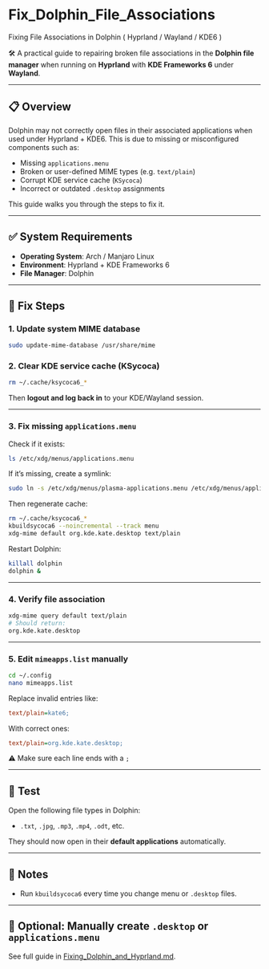 # Fix_Dolphin_File_Associations
Fixing File Associations in Dolphin  ( Hyprland / Wayland / KDE6 )


🛠️ A practical guide to repairing broken file associations in the **Dolphin file manager** when running on **Hyprland** with **KDE Frameworks 6** under **Wayland**.

---

## 📋 Overview

Dolphin may not correctly open files in their associated applications when used under Hyprland + KDE6. This is due to missing or misconfigured components such as:

- Missing `applications.menu`
- Broken or user-defined MIME types (e.g. `text/plain`)
- Corrupt KDE service cache (`KSycoca`)
- Incorrect or outdated `.desktop` assignments

This guide walks you through the steps to fix it.

---

## ✅ System Requirements

- **Operating System**: Arch / Manjaro Linux  
- **Environment**: Hyprland + KDE Frameworks 6  
- **File Manager**: Dolphin  

---

## 🔧 Fix Steps

### 1. Update system MIME database

```bash
sudo update-mime-database /usr/share/mime
```

### 2. Clear KDE service cache (KSycoca)

```bash
rm ~/.cache/ksycoca6_*
```

Then **logout and log back in** to your KDE/Wayland session.

---

### 3. Fix missing `applications.menu`

Check if it exists:

```bash
ls /etc/xdg/menus/applications.menu
```

If it’s missing, create a symlink:

```bash
sudo ln -s /etc/xdg/menus/plasma-applications.menu /etc/xdg/menus/applications.menu
```

Then regenerate cache:

```bash
rm ~/.cache/ksycoca6_*
kbuildsycoca6 --noincremental --track menu
xdg-mime default org.kde.kate.desktop text/plain
```

Restart Dolphin:

```bash
killall dolphin
dolphin &
```

---

### 4. Verify file association

```bash
xdg-mime query default text/plain
# Should return:
org.kde.kate.desktop
```

---

### 5. Edit `mimeapps.list` manually

```bash
cd ~/.config
nano mimeapps.list
```

Replace invalid entries like:

```ini
text/plain=kate6;
```

With correct ones:

```ini
text/plain=org.kde.kate.desktop;
```

⚠️ Make sure each line ends with a `;`

---

## 🧪 Test

Open the following file types in Dolphin:

- `.txt`, `.jpg`, `.mp3`, `.mp4`, `.odt`, etc.

They should now open in their **default applications** automatically.

---

## 📝 Notes

- Run `kbuildsycoca6` every time you change menu or `.desktop` files.

---

## 🧩 Optional: Manually create `.desktop` or `applications.menu`

See full guide in [Fixing_Dolphin_and_Hyprland.md](Fixing_Dolphin_and_Hyprland.md).


